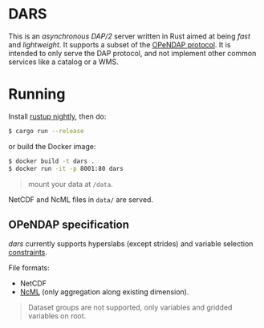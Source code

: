 # DARS

This is an *asynchronous* _DAP/2_ server written in Rust aimed at being *fast* and *lightweight*. It supports a subset of the [OPeNDAP protocol](https://opendap.github.io/documentation/UserGuideComprehensive.html). It is intended to only serve the DAP protocol, and not implement other common services like a catalog or a WMS.

# Running

Install [rustup nightly](https://github.com/rust-lang/rustup#working-with-nightly-rust), then do:

```sh
$ cargo run --release
```

or build the Docker image:

```sh
$ docker build -t dars .
$ docker run -it -p 8001:80 dars
```

> mount your data at `/data`.

NetCDF and NcML files in `data/` are served.

## OPeNDAP specification

_dars_ currently supports hyperslabs (except strides) and variable selection [constraints](https://opendap.github.io/documentation/UserGuideComprehensive.html#Constraint_Expressions).

File formats:

* NetCDF
* [NcML](https://www.unidata.ucar.edu/software/netcdf-java/current/ncml/Aggregation.html) (only aggregation along existing dimension).

> Dataset groups are not supported, only variables and gridded variables on root.

